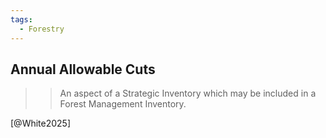 ```yaml
---
tags:
  - Forestry
---
```


## Annual Allowable Cuts

>> An aspect of a Strategic Inventory which may be included in a Forest Management Inventory.

[@White2025]